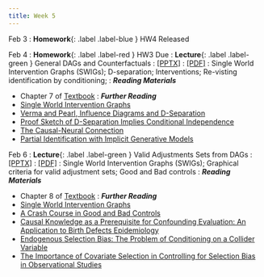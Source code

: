 ```yaml
---
title: Week 5
---
```

Feb 3
: **Homework**{: .label .label-blue } HW4 Released

Feb 4
: **Homework**{: .label .label-red } HW3 Due
: **Lecture**{: .label .label-green } General DAGs and Counterfactuals
  : [[PPTX]](https://github.com/stanford-msande228/winter25/raw/main/assets/presentations/MSANDE228_Lecture9_DAGs.pptx)
  : [[PDF]](https://github.com/stanford-msande228/winter25/raw/main/assets/presentations/MSANDE228_Lecture9_DAGs.pdf)
: Single World Intervention Graphs (SWIGs); D-separation; Interventions; Re-visting identification by conditioning;
: ***Reading Materials***
- Chapter 7 of [Textbook](https://causalml-book.org)
: ***Further Reading***
- [Single World Intervention Graphs](https://csss.uw.edu/files/working-papers/2013/wp128.pdf)
- [Verma and Pearl, Influence Diagrams and D-Separation](https://ftp.cs.ucla.edu/pub/stat_ser/r101.pdf)
- [Proof Sketch of D-Separation Implies Conditional Independence](https://cse.hkust.edu.hk/bnbook/pdf/l03.h.pdf)
- [The Causal-Neural Connection](https://arxiv.org/abs/2107.00793)
- [Partial Identification with Implicit Generative Models](https://arxiv.org/abs/2210.08139)

Feb 6
: **Lecture**{: .label .label-green } Valid Adjustments Sets from DAGs
  : [[PPTX]](https://github.com/stanford-msande228/winter25/raw/main/assets/presentations/MSANDE228_Lecture10_Valid_Adjustment_Sets.pptx)
  : [[PDF]](https://github.com/stanford-msande228/winter25/raw/main/assets/presentations/MSANDE228_Lecture10_Valid_Adjustment_Sets.pdf)
: Single World Intervention Graphs (SWIGs); Graphical criteria for valid adjustment sets; Good and Bad controls
: ***Reading Materials***
- Chapter 8 of [Textbook](https://causalml-book.org)
: ***Further Reading***
- [Single World Intervention Graphs](https://csss.uw.edu/files/working-papers/2013/wp128.pdf)
- [A Crash Course in Good and Bad Controls](https://ftp.cs.ucla.edu/pub/stat_ser/r493.pdf)
- [Causal Knowledge as a Prerequisite for Confounding Evaluation: An Application to Birth Defects Epidemiology](https://academic.oup.com/aje/article/155/2/176/108106)
- [Endogenous Selection Bias: The Problem of Conditioning on a Collider Variable](https://www.annualreviews.org/doi/abs/10.1146/annurev-soc-071913-043455)
- [The Importance of Covariate Selection in Controlling for Selection Bias in Observational Studies](https://psycnet.apa.org/fulltext/2010-18042-003.pdf)
